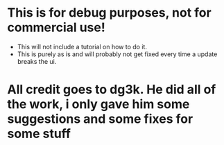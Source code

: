 # This is for debug purposes, not for commercial use!

- This will not include a tutorial on how to do it.
- This is purely as is and will probably not get fixed every time a update breaks the ui.


# All credit goes to dg3k. He did all of the work, i only gave him some suggestions and some fixes for some stuff
